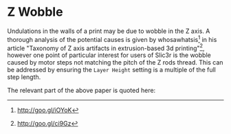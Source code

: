Z Wobble
========



Undulations in the walls of a print may be due to wobble in the Z axis.
A thorough analysis of the potential causes is given by whosawhatsis[^1]
in his article "Taxonomy of Z axis artifacts in extrusion-based 3d
printing"[^2], however one point of particular interest for users of
Slic3r is the wobble caused by motor steps not matching the pitch of the
Z rods thread. This can be addressed by ensuring the `Layer Height`
setting is a multiple of the full step length.

The relevant part of the above paper is quoted here:

[^1]: <http://goo.gl/iOYoK>

[^2]: <http://goo.gl/ci9Gz>
